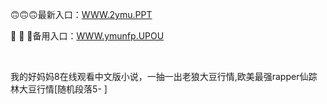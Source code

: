 <p>
	🙃🙃🙃最新入口：<a href="http://www.baidu.com/link?url=6MA2SWnO3Raqke39an_0PUxosM6ZrUGzi1BN9tNnlPW&wd">WWW.2ymu.PPT</a> 
	<p>
		🚜
🚜
🚜备用入口：<a href="http://www.baidu.com/link?url=6MA2SWnO3Raqke39an_0PUxosM6ZrUGzi1BN9tNnlPW&wd">WWW.ymunfp.UPOU</a> 
	</p>
	<p>
		<br />
	</p>
	<p>
		我的好妈妈8在线观看中文版小说，一抽一出老狼大豆行情,欧美最强rapper仙踪林大豆行情[随机段落5-
]
	</p>
